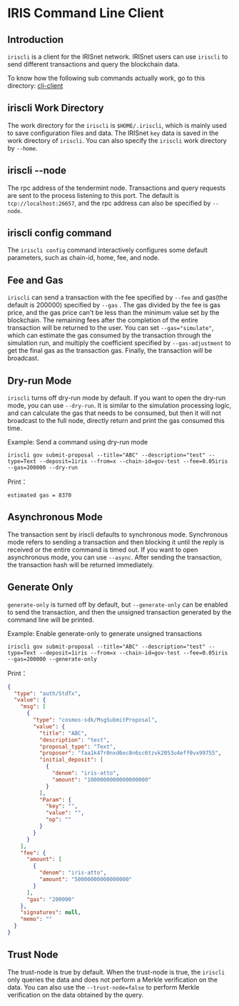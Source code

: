 # IRIS Command Line Client

## Introduction

`iriscli` is a client for the IRISnet network. IRISnet users can use `iriscli` to send different transactions and query the blockchain data.

To know how the following sub commands actually work, go to this directory: [cli-client](../cli-client)

## iriscli Work Directory

The work directory for the `iriscli` is `$HOME/.iriscli`, which is mainly used to save configuration files and data. The IRISnet `key` data is saved in the work directory of `iriscli`. You can also specify  the `iriscli`  work directory by `--home`.


## iriscli --node

The rpc address of the tendermint node. Transactions and query requests are sent to the process listening to this port. The default is `tcp://localhost:26657`, and the rpc address can also be specified by `--node`.

## iriscli config command

The `iriscli config` command interactively configures some default parameters, such as chain-id, home, fee, and node.

## Fee and Gas

`iriscli` can send a transaction with the fee specified by `--fee` and gas(the default is 200000) specified by `--gas` . The gas divided by the fee is gas price, and the gas price can't be less than the minimum value set by the blockchain. The remaining fees after the completion of the entire transaction will be returned to the user. You can set `--gas="simulate"`, which can estimate the gas consumed by the transaction through the simulation run, and multiply the coefficient specified by `--gas-adjustment` to get the final gas as the transaction gas. Finally, the transaction will be broadcast.

## Dry-run Mode

`iriscli` turns off dry-run mode by default. If you want to open the dry-run mode, you can use `--dry-run`. It is similar to the simulation processing logic, and can calculate the gas that needs to be consumed, but then it will not broadcast to the full node, directly return and print the gas consumed this time.

Example: Send a command using dry-run mode

```
iriscli gov submit-proposal --title="ABC" --description="test" --type=Text --deposit=1iris --from=x --chain-id=gov-test --fee=0.05iris --gas=200000 --dry-run
```

Print：

```
estimated gas = 8370
```

## Asynchronous Mode

The transaction sent by iriscli defaults to synchronous mode. Synchronous mode refers to sending a transaction and then blocking it until the reply is received or the entire command is timed out. If you want to open asynchronous mode, you can use `--async`. After sending the transaction, the transaction hash will be returned immediately.


## Generate Only

`generate-only` is turned off by default, but `--generate-only` can be enabled to send the transaction, and then the unsigned transaction generated by the command line will be printed.

Example: Enable generate-only to generate unsigned transactions

```
iriscli gov submit-proposal --title="ABC" --description="test" --type=Text --deposit=1iris --from=x --chain-id=gov-test --fee=0.05iris --gas=200000 --generate-only
```

Print：

```json
{
  "type": "auth/StdTx",
  "value": {
    "msg": [
      {
        "type": "cosmos-sdk/MsgSubmitProposal",
        "value": {
          "title": "ABC",
          "description": "test",
          "proposal_type": "Text",
          "proposer": "faa1k47r0nxd6ec8n6sc6tzvk2053u4eff0vx99755",
          "initial_deposit": [
            {
              "denom": "iris-atto",
              "amount": "1000000000000000000"
            }
          ],
          "Param": {
            "key": "",
            "value": "",
            "op": ""
          }
        }
      }
    ],
    "fee": {
      "amount": [
        {
          "denom": "iris-atto",
          "amount": "50000000000000000"
        }
      ],
      "gas": "200000"
    },
    "signatures": null,
    "memo": ""
  }
}

```

## Trust Node 

The trust-node is true by default. When the trust-node is true, the `iriscli` only queries the data and does not perform a Merkle verification on the data. You can also use the `--trust-node=false` to perform Merkle verification on the data obtained by the query.

